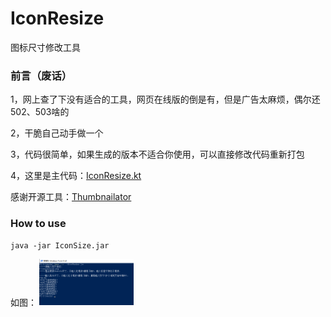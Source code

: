 # IconResize
图标尺寸修改工具

### 前言（废话）
1，网上查了下没有适合的工具，网页在线版的倒是有，但是广告太麻烦，偶尔还502、503啥的

2，干脆自己动手做一个

3，代码很简单，如果生成的版本不适合你使用，可以直接修改代码重新打包

4，这里是主代码：[IconResize.kt](https://github.com/wenwenwen888/IconResize/blob/master/src/IconResize.kt)

感谢开源工具：[Thumbnailator](https://github.com/coobird/thumbnailator)

### How to use
```
java -jar IconSize.jar
```
如图：
<img src="https://github.com/wenwenwen888/IconResize/blob/master/preview/preview.png" width="30%" height="30%">
